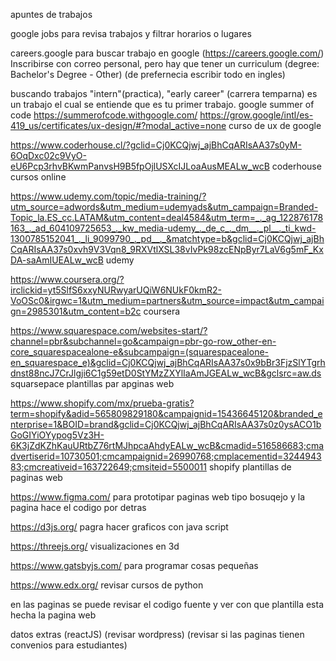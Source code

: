 apuntes de trabajos

google jobs para revisa trabajos y filtrar horarios o lugares 

careers.google para buscar trabajo en google (https://careers.google.com/)
Inscribirse con correo personal, pero hay que tener un curriculum (degree: Bachelor's Degree - Other)
(de prefernecia escribir todo en ingles)

buscando trabajos "intern"(practica), "early career" (carrera temparna) es un trabajo el cual se entiende que es tu primer trabajo.
google summer of code https://summerofcode.withgoogle.com/
https://grow.google/intl/es-419_us/certificates/ux-design/#?modal_active=none curso de ux de google

https://www.coderhouse.cl/?gclid=Cj0KCQjwj_ajBhCqARIsAA37s0yM-6OqDxc02c9VyO-eU6Pcp3rhvBKwmPanvsH9B5fpOjlUSXcIJLoaAusMEALw_wcB coderhouse cursos online 

https://www.udemy.com/topic/media-training/?utm_source=adwords&utm_medium=udemyads&utm_campaign=Branded-Topic_la.ES_cc.LATAM&utm_content=deal4584&utm_term=_._ag_122876178163_._ad_604109725653_._kw_media-udemy_._de_c_._dm__._pl__._ti_kwd-1300785152041_._li_9099790_._pd__._&matchtype=b&gclid=Cj0KCQjwj_ajBhCqARIsAA37s0xvh9V3Vqn8_9RXVtlXSL38vIvPk98zcENpByr7LaV6g5mF_KxDA-saAmIUEALw_wcB udemy 

https://www.coursera.org/?irclickid=yt5SlfS6xxyNURwyarUQiW6NUkF0kmR2-VoOSc0&irgwc=1&utm_medium=partners&utm_source=impact&utm_campaign=2985301&utm_content=b2c coursera 

https://www.squarespace.com/websites-start/?channel=pbr&subchannel=go&campaign=pbr-go-row_other-en-core_squarespacealone-e&subcampaign=(squarespacealone-en_squarespace_e)&gclid=Cj0KCQjwj_ajBhCqARIsAA37s0x9bBr3FjzSlYTgrhdnst88ncJ7CrJlgji6C1g59etD0StYMzZXYlIaAmJGEALw_wcB&gclsrc=aw.ds squarsepace plantillas par apginas web 

https://www.shopify.com/mx/prueba-gratis?term=shopify&adid=565809829180&campaignid=15436645120&branded_enterprise=1&BOID=brand&gclid=Cj0KCQjwj_ajBhCqARIsAA37s0z0ysACO1bGoGIYiOYypog5Vz3H-6K3jZdKZhKauURtbZ76rtMJhpcaAhdyEALw_wcB&cmadid=516586683;cmadvertiserid=10730501;cmcampaignid=26990768;cmplacementid=324494383;cmcreativeid=163722649;cmsiteid=5500011 shopify plantillas de paginas web 

https://www.figma.com/ para prototipar paginas web tipo bosuqejo y la pagina hace el codigo por detras 

https://d3js.org/ pagra hacer graficos con java script 

https://threejs.org/ visualizaciones en 3d 

https://www.gatsbyjs.com/ para programar cosas pequeñas

https://www.edx.org/ revisar cursos de python

en las paginas se puede revisar el codigo fuente y ver con que plantilla esta hecha la pagina web

datos extras
(reactJS)
(revisar wordpress)
(revisar si las paginas tienen convenios para estudiantes)
